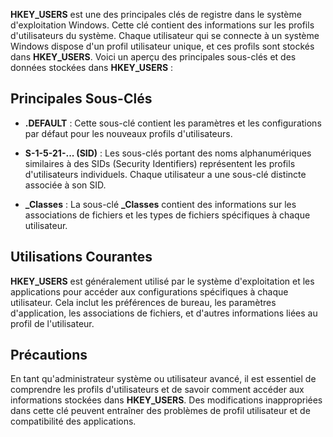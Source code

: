 
**HKEY_USERS** est une des principales clés de registre dans le système d'exploitation Windows. Cette clé contient des informations sur les profils d'utilisateurs du système. Chaque utilisateur qui se connecte à un système Windows dispose d'un profil utilisateur unique, et ces profils sont stockés dans **HKEY_USERS**. Voici un aperçu des principales sous-clés et des données stockées dans **HKEY_USERS** :

## Principales Sous-Clés

- **.DEFAULT** : Cette sous-clé contient les paramètres et les configurations par défaut pour les nouveaux profils d'utilisateurs.

- **S-1-5-21-... (SID)** : Les sous-clés portant des noms alphanumériques similaires à des SIDs (Security Identifiers) représentent les profils d'utilisateurs individuels. Chaque utilisateur a une sous-clé distincte associée à son SID.

- **_Classes** : La sous-clé **_Classes** contient des informations sur les associations de fichiers et les types de fichiers spécifiques à chaque utilisateur.

## Utilisations Courantes

**HKEY_USERS** est généralement utilisé par le système d'exploitation et les applications pour accéder aux configurations spécifiques à chaque utilisateur. Cela inclut les préférences de bureau, les paramètres d'application, les associations de fichiers, et d'autres informations liées au profil de l'utilisateur.

## Précautions

En tant qu'administrateur système ou utilisateur avancé, il est essentiel de comprendre les profils d'utilisateurs et de savoir comment accéder aux informations stockées dans **HKEY_USERS**. Des modifications inappropriées dans cette clé peuvent entraîner des problèmes de profil utilisateur et de compatibilité des applications.
